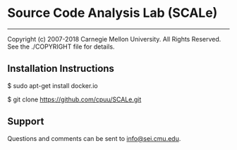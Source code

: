 # Source Code Analysis Lab (SCALe)
----------------------------------
Copyright (c) 2007-2018 Carnegie Mellon University. All Rights Reserved. See the ./COPYRIGHT file for details.


## Installation Instructions

$ sudo apt-get install docker.io

$ git clone https://github.com/cpuu/SCALe.git


## Support

Questions and comments can be sent to [info@sei.cmu.edu](mailto:info@sei.cmu.edu).
